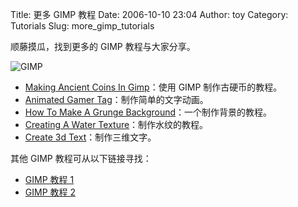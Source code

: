 Title: 更多 GIMP 教程
Date: 2006-10-10 23:04
Author: toy
Category: Tutorials
Slug: more_gimp_tutorials

顺藤摸瓜，找到更多的 GIMP 教程与大家分享。

![GIMP](http://i.linuxtoy.org/i/gimplogo.png)

-   [Making Ancient Coins In
    Gimp](http://www.gimptalk.com/forum/topic/Making-Ancient-Coins-In-Gimp-1720-1.html)：使用
    GIMP 制作古硬币的教程。
-   [Animated Gamer
    Tag](http://nrxdomain.com/reviews-60.html)：制作简单的文字动画。
-   [How To Make A Grunge
    Background](http://www.gimptalk.com/forum/topic/Tutorial-How-To-Make-A-Grunge-Background-1568-1.html)：一个制作背景的教程。
-   [Creating A Water
    Texture](http://www.gimptalk.com/forum/topic/tutorial-Creating-A-Water-Texture-1780-1.html)：制作水纹的教程。
-   [Create 3d
    Text](http://www.gimptalk.com/forum/topic/Create-3d-Text-7065-1.html)：制作三维文字。

其他 GIMP 教程可从以下链接寻找：

-   [GIMP 教程
    1](http://www.ezgraphicstudio.com/index.php?id=view&cat=Gimp)
-   [GIMP 教程
    2](http://www.gimptalk.com/forum/topic/Tutorial-Index-9524-1.html)

